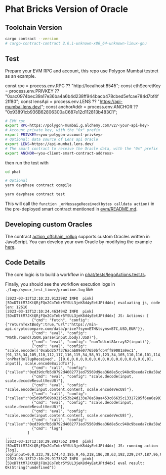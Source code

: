 # Phat Bricks Version of Oracle

## Toolchain Version

```bash
cargo contract --version
# cargo-contract-contract 2.0.1-unknown-x86_64-unknown-linux-gnu
```

## Test

Prepare your EVM RPC and account, this repo use Polygon Mumbai testnet as an example.

  const rpc = process.env.RPC ?? "http://localhost:8545";
  const ethSecretKey = process.env.PRIVKEY ?? "0xac0974bec39a17e36ba4a6b4d238ff944bacb478cbed5efcae784d7bf4f2ff80";
  const lensApi = process.env.LENS ?? "https://api-mumbai.lens.dev/";
  const anchorAddr = process.env.ANCHOR ?? "0x93891cb936B62806300aC687e12d112813b483C1";

```bash
# EVM rpc
export RPC=https://polygon-mumbai.g.alchemy.com/v2/<your-api-key>
# Account private key, with the "0x" prefix
export PRIVKEY=<you-polygon-account-privkey>
# Optional: data source of Lens api Oracle
export LENS=https://api-mumbai.lens.dev/
# The smart contract to receive the Oracle data, with the "0x" prefix
export ANCHOR=<you-client-smart-contract-address>
```

then run the test with

```bash
cd phat

# Optional
yarn devphase contract compile

yarn devphase contract test
```
This will call the `function _onMessageReceived(bytes calldata action)` in the pre-deployed smart contract mentioned in [evm/README.md](../evm/README.md).

## Developing custom Oracles

The contract [action_offchain_rollup](contracts/action_offchain_rollup) supports custom Oracles written in JavaScript. You can develop your own Oracle by modifying the example [here](example-oracles/lens_stats/).

## Code Details

The core logic is to build a workflow in [phat/tests/legoActions.test.ts](./tests/legoActions.test.ts).

Finally, you should see the workflow execution logs in `./logs/<your_test_time>/pruntime.log` like
```log
[2023-03-13T12:10:23.912398Z INFO  pink] [5DxDTttM7JKtQRjFQn2CoTnbr5YSUL3jeK8d4yEetJPtd4dx] evaluating js, code len: 12616
[2023-03-13T12:10:24.463494Z INFO  pink] [5DxDTttM7JKtQRjFQn2CoTnbr5YSUL3jeK8d4yEetJPtd4dx] JS: Actions: [
            {"cmd": "fetch", "config": {"returnTextBody":true,"url":"https://min-api.cryptocompare.com/data/price?fsym=ETH&tsyms=BTC,USD,EUR"}},
            {"cmd": "eval", "config": "Math.round(JSON.parse(input.body).USD)"},
            {"cmd": "eval", "config": "numToUint8Array32(input)"},
            {"cmd": "eval", "config": "scale.encode(['0xabd257f376acab89e077650bfcb4ff89081a9ec1', [91,123,34,105,110,112,117,116,115,34,58,91,123,34,105,110,116,101,114,110,97,108,84,121,112,101,34,58,34,97,100,100,114,101,115,115,34,44,34,110,97,109,101,34,58,34,95,102,114,111,109,34,44,34,116,121,112,101,34,58,34,97,100,100,114,101,115,115,34,125,44,123,34,105,110,116,101,114,110,97,108,84,121,112,101,34,58,34,98,121,116,101,115,34,44,34,110,97,109,101,34,58,34,95,97,99,116,105,111,110,34,44,34,116,121,112,101,34,58,34,98,121,116,101,115,34,125,93,44,34,110,97,109,101,34,58,34,111,110,80,104,97,116,82,111,108,108,117,112,82,101,99,101,105,118,101,100,34,44,34,111,117,116,112,117,116,115,34,58,91,123,34,105,110,116,101,114,110,97,108,84,121,112,101,34,58,34,98,121,116,101,115,52,34,44,34,110,97,109,101,34,58,34,34,44,34,116,121,112,101,34,58,34,98,121,116,101,115,52,34,125,93,44,34,115,116,97,116,101,77,117,116,97,98,105,108,105,116,121,34,58,34,110,111,110,112,97,121,97,98,108,101,34,44,34,116,121,112,101,34,58,34,102,117,110,99,116,105,111,110,34,125,93,10], 'onPhatRollupReceived', [[0,0,0,0,0,0,0,0,0,0,0,0,0,0,0,0,0,0,0,0], input]], scale.encodeBuildTx)"},
            {"cmd": "call", "config": {"callee":"0xd39dcfb5d8792d4602771ed75569d9ea36d8e5cc948c9beeda7c8a58a5156043","selector":2322107398}},
            {"cmd": "eval", "config": "scale.decode(input, scale.decodeResultVecU8)"},
            {"cmd": "eval", "config": "scale.encode(input.content.content, scale.encodeVecU8)"},
            {"cmd": "call", "config": {"callee":"0x5d9bf569b0215c53b24d133e78a58aa453c66635c13317285f6ea6e99358e5c5","selector":2911143793}},
            {"cmd": "eval", "config": "scale.decode(input, scale.decodeResultVecU8)"},
            {"cmd": "eval", "config": "scale.encode(input.content.content, scale.encodeVecU8)"},
            {"cmd": "call", "config": {"callee":"0xd39dcfb5d8792d4602771ed75569d9ea36d8e5cc948c9beeda7c8a58a5156043","selector":120377690}},
            {"cmd": "log"}
          ]
...
[2023-03-13T12:10:29.892755Z INFO  pink] [5DxDTttM7JKtQRjFQn2CoTnbr5YSUL3jeK8d4yEetJPtd4dx] JS: running action [log], log(input=0,0,223,78,174,43,185,9,46,218,186,30,63,192,229,247,187,96,98,83,152,86,16,194,168,2,247,104,10,43,209,200,195,84)
[2023-03-13T12:10:29.917332Z INFO  pink] [5DxDTttM7JKtQRjFQn2CoTnbr5YSUL3jeK8d4yEetJPtd4dx] eval result: Ok(String("undefined"))
```
